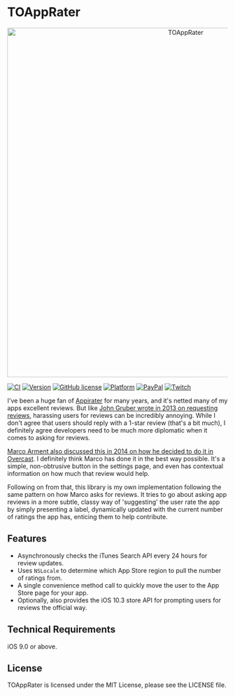 # TOAppRater

<p align="center"><img src="https://raw.github.com/TimOliver/TOAppRater/master/screenshot.jpg" alt="TOAppRater" width="800" style="margin:0 auto" /></p>

[![CI](https://github.com/TimOliver/TOAppRater/workflows/CI/badge.svg)](https://github.com/TimOliver/TOAppRater/actions?query=workflow%3ACI)
[![Version](https://img.shields.io/cocoapods/v/TOAppRater.svg?style=flat)](http://cocoadocs.org/docsets/TOAppRater)
[![GitHub license](https://img.shields.io/badge/license-MIT-blue.svg)](https://raw.githubusercontent.com/TimOliver/TORoundedTableView/master/LICENSE)
[![Platform](https://img.shields.io/cocoapods/p/TOAppRater.svg?style=flat)](http://cocoadocs.org/docsets/TOAppRater)
[![PayPal](https://img.shields.io/badge/paypal-donate-blue.svg)](https://www.paypal.com/cgi-bin/webscr?cmd=_s-xclick&hosted_button_id=M4RKULAVKV7K8)
[![Twitch](https://img.shields.io/badge/twitch-timXD-6441a5.svg)](http://twitch.tv/timXD)

I've been a huge fan of [Appirater](https://github.com/arashpayan/appirater) for many years, and it's netted many of my apps excellent reviews. But like [John Gruber wrote in 2013 on requesting reviews](http://daringfireball.net/linked/2013/12/05/eff-your-review), harassing users for reviews can be incredibly annoying. While I don't agree that users should reply with a 1-star review (that's a bit much), I definitely agree developers need to be much more diplomatic when it comes to asking for reviews.

[Marco Arment also discussed this in 2014 on how he decided to do it in Overcast](http://www.marco.org/2014/12/05/how-overcast-asks-for-reviews). I definitely think Marco has done it in the best way possible. It's a simple, non-obtrusive button in the settings page, and even has contextual information on how much that review would help.

Following on from that, this library is my own implementation following the same pattern on how Marco asks for reviews. It tries to go about asking app reviews in a more subtle, classy way of 'suggesting' the user rate the app by simply presenting a label, dynamically updated with the current number of ratings the app has, enticing them to help contribute.

## Features
* Asynchronously checks the iTunes Search API every 24 hours for review updates.
* Uses `NSLocale` to determine which App Store region to pull the number of ratings from.
* A single convenience method call to quickly move the user to the App Store page for your app.
* Optionally, also provides the iOS 10.3 store API for prompting users for reviews the official way.

## Technical Requirements
iOS 9.0 or above.

## License
TOAppRater is licensed under the MIT License, please see the LICENSE file.
